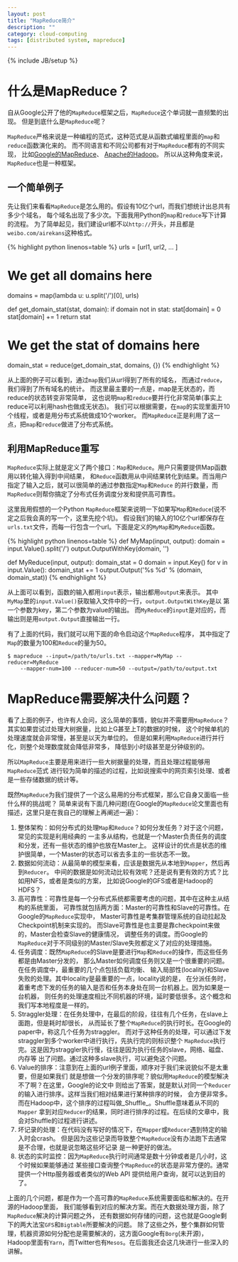 ```yaml
---
layout: post
title: "MapReduce简介"
description: ""
category: cloud-computing
tags: [distributed system, mapreduce]
---
```

{% include JB/setup %}

# 什么是MapReduce？

自从Google公开了他的`MapReduce`框架之后，`MapReduce`这个单词就一直频繁的出现。
但是到底什么是`MapReduce`呢？

`MapReduce`严格来说是一种编程的范式，这种范式是从函数式编程里面的`map`和`reduce`函数演化来的。
而不同语言和不同公司都有对于`MapReduce`都有的不同实现，
比如[Google的MapReduce](http://research.google.com/archive/mapreduce.html)、
[Apache的Hadoop](http://hadoop.apache.org/)。
所以从这种角度来说，`MapReduce`也是一种框架。

## 一个简单例子

先让我们来看看`MapReduce`是怎么用的。假设有10亿个url，而我们想统计出总共有多少个域名，
每个域名出现了多少次。下面我用Python的`map`和`reduce`写下计算的流程。
为了简单起见，我们建设url都不以`http://`开头，并且都是`weibo.com/airekans`这种格式。

{% highlight python linenos=table %}
urls = [url1, url2, ... ]
# We get all domains here
domains = map(lambda u: u.split('/')[0], urls)

def get_domain_stat(stat, domain):
    if domain not in stat:
        stat[domain] = 0
    stat[domain] += 1
    return stat

# We get the stat of domains here
domain_stat = reduce(get_domain_stat, domains, {})
{% endhighlight %}

从上面的例子可以看到，通过`map`我们从url得到了所有的域名，
而通过`reduce`，我们得到了所有域名的统计。
而这里最主要的一点是，map是无状态的，而reduce的状态转变非常简单，
这也说明`map`和`reduce`要并行化非常简单(事实上reduce可以利用hash也做成无状态)。
我们可以根据需要，在`map`的实现里面开10个线程，或者是用分布式系统做成10个worker。
而`MapReduce`正是利用了这一点，把`map`和`reduce`做进了分布式系统。

## 利用MapReduce重写

`MapReduce`实际上就是定义了两个接口：`Map`和`Reduce`。用户只需要提供Map函数用以转化输入得到中间结果，
和`Reduce`函数用从中间结果转化到结果。而当用户指定了输入之后，就可以很简单的通过参数指定`Map`和`Reduce`
的并行数量，而`MapReduce`则帮你搞定了分布式任务调度分发和提供高可靠性。

这里我用假想的一个Python `MapReduce`框架来说明一下如果写`Map`和`Reduce`(说不定之后我会真的写一个，这里先挖个坑)。
假设我们的输入的10亿个url都保存在`urls.txt`文件，而每一行包含一个url。下面是定义的`MyMap`和`MyReduce`函数。

{% highlight python linenos=table %}
def MyMap(input, output):
    domain = input.Value().split('/')
    output.OutputWithKey(domain, '')
    
def MyReduce(input, output):
    domain_stat = 0
    domain = input.Key()
    for v in input.Value():
        domain_stat += 1
    output.Output('%s %d' % (domain, domain_stat))
{% endhighlight %}

从上面可以看到，函数的输入都用`input`表示，输出都用`output`来表示。
其中`MyMap`里的`input.Value()`获取输入文件中的一行，`output.OutputWithKey`是以
第一个参数为key，第二个参数为value的输出。
而`MyReduce`的`input`是对应的，而输出则是用`output.Output`直接输出一行。

有了上面的代码，我们就可以用下面的命令启动这个`MapReduce`程序，
其中指定了`Map`的数量为100和`Reduce`的量为50。

    $ mapreduce --input=/path/to/urls.txt --mapper=MyMap --reducer=MyReduce
        --mapper-num=100 --reducer-num=50 --output=/path/to/output.txt

# MapReduce需要解决什么问题？

看了上面的例子，也许有人会问，这么简单的事情，貌似并不需要用`MapReduce`？
其实如果尝试过处理大树据量，比如上G甚至上T的数据的时候，
这个时候单机的处理速度就会非常慢，甚至是以天为单位的。
但是如果利用`MapReduce`进行并行化，则整个处理数度就会降低非常多，
降低到小时级甚至是分钟级别的。

所以`MapReduce`主要是用来进行一些大树据量的处理，而且处理过程能够用`MapReduce`范式
进行较为简单的描述的过程，比如说搜索中的网页索引处理、或者是一些存储数据的统计等。

既然`MapReduce`为我们提供了一个这么易用的分布式框架，那么它自身又面临一些什么样的挑战呢？
简单来说有下面几种问题(在Google的`MapReduce`论文里面也有描述，这里只是在我自己的理解上再阐述一遍)：

1. 整体架构：如何分布式的处理`Map`和`Reduce`？如何分发任务？对于这个问题，常见的实现是利用经典的
    一主多从结构，也就是一个Master负责任务的调度和分发，还有一些状态的维护也放在Master上。
    这样设计的优点是状态的维护很简单，一个Master的状态可以省去多主的一些状态不一致。
2. 数据如何流动：从最简单的模型来看，应该是数据先从本地到`Mapper`，然后再到`Reducer`。
    中间的数据是如何流动比较有效呢？还是说有更有效的方式？比如用NFS，或者是类似的方案，
    比如说Google的GFS或者是Hadoop的HDFS？
3. 高可靠性：可靠性是每一个分布式系统都需要考虑的问题，其中在这种主从结构的系统里面，
    可靠性就包括两方面：Master的可靠性和Slave的可靠性。在Google的`MapReduce`实现中，
    Master可靠性是考集群管理系统的自动拉起及Checkpoint机制来实现的。
    而Slave可靠性是也主要是靠checkpoint来做的，Master会检查Slave的健康情况，
    调整任务的调度。而Google的`MapReduce`对于不同级别的Master/Slave失败都定义了对应的处理措施。
4. 任务调度：既然`MapReduce`的Slave是要进行`Map`和`Reduce`的操作，而这些任务都是由Master分发的，
    那么Master如何调度任务则又是一个很重要的问题。在任务调度中，最重要的几个点包括负载均衡、
    输入局部性(locality)和Slave失败的处理。其中locality是最重要的一点，locality说的是，
    在分派任务时，着重考虑下发的任务的输入是否和任务本身处在同一台机器上。因为如果是一台机器，
    则任务的处理速度相比不同机器的环境，延时要低很多。这个概念和我们写本地程度是一样的。
5. Straggler处理：在任务处理中，在最后的阶段，往往有几个任务，在slave上面跑，但是耗时却很长，
    从而延长了整个`MapReduce`的执行时长。在Google的paper中，称这几个任务为straggler。
    而对于这种任务的处理，可以通过下发straggler到多个worker中进行执行，先执行完的则标识整个
    `MapReduce`执行完。这是因为straggler执行慢，往往是因为执行任务的slave，网络、磁盘、内存等
    出了问题。通过这种多slave执行，可以避免这个问题。
6. Value的排序：注意到在上面的url例子里面，顺序对于我们来说貌似不是太重要，但是如果我们
    就是想做一个分发的排序呢？貌似用`MapReduce`的模型解决不了啊？在这里，Google的论文中
    则给出了答案，就是默认对同一个`Reducer`的输入进行排序。这样当我们相对结果进行某种排序的时候，
    会方便非常多。而在Hadoop中，这个排序的过程叫做_Shuffle_。Shuffle意味着从不同的`Mapper`
    拿到对应`Reducer`的结果，同时进行排序的过程。在后续的文章中，我会对Shuffle的过程进行讲述。
7. 坏记录的处理：在代码没有写好的情况下，在`Mapper`或`Reducer`遇到特定的输入时会crash。
    但是因为这些记录而导致整个`MapReduce`没有办法跑下去通常是不合理，也就是说忽略这些坏记录
    是一种更好的做法。
8. 状态的实时监控：因为`MapReduce`执行时间通常是数十分钟或者是几小时，这个时候如果能够通过
    某些接口查询整个`MapReduce`的状态是非常方便的。通常提供一个Http服务器或者类似的Web API
    提供给用户查询，就可以达到目的了。

上面的几个问题，都是作为一个高可靠的`MapReduce`系统需要面临和解决的。在开源的Hadoop里面，
我们能够看到对应的解决方案。而在大数据处理方面，除了`MapReduce`解决的计算问题之外，
还有数据如何存储的问题，这也就是Google剩下的两大法宝`GFS`和`Bigtable`所要解决的问题。
除了这些之外，整个集群如何管理，机器资源如何分配也是需要解决的，这方面Google有`Borg`(未开源)，
Hadoop里面有`Yarn`，而Twitter也有`Mesos`。在后面我还会这几块进行一些深入的讲解。
